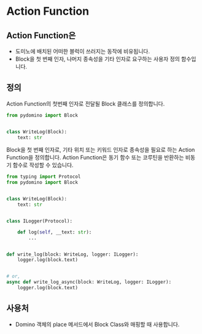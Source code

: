 # Action Function

## Action Function은

* 도미노에 배치된 어떠한 블럭이 쓰러지는 동작에 비유됩니다.
* Block을 첫 번째 인자, 나머지 종속성을 기타 인자로 요구하는 사용자 정의 함수입니다.

## 정의

Action Function의 첫번째 인자로 전달될 Block 클래스를 정의합니다.

```python hl_lines="4"
from pydomino import Block


class WriteLog(Block):
    text: str
```

Block을 첫 번째 인자로, 기타 위치 또는 키워드 인자로 종속성을 필요로 하는 Action Function을 정의합니다. Action Function은 동기 함수 또는 코루틴을 반환하는 비동기 함수로 작성할 수 있습니다.

```python hl_lines="15 20"
from typing import Protocol
from pydomino import Block


class WriteLog(Block):
    text: str


class ILogger(Protocol):

    def log(self, __text: str):
        ...


def write_log(block: WriteLog, logger: ILogger):
    logger.log(block.text)


# or,
async def write_log_async(block: WriteLog, logger: ILogger):
    logger.log(block.text)
```

## 사용처

- Domino 객체의 place 메서드에서 Block Class와 매핑할 때 사용합니다.